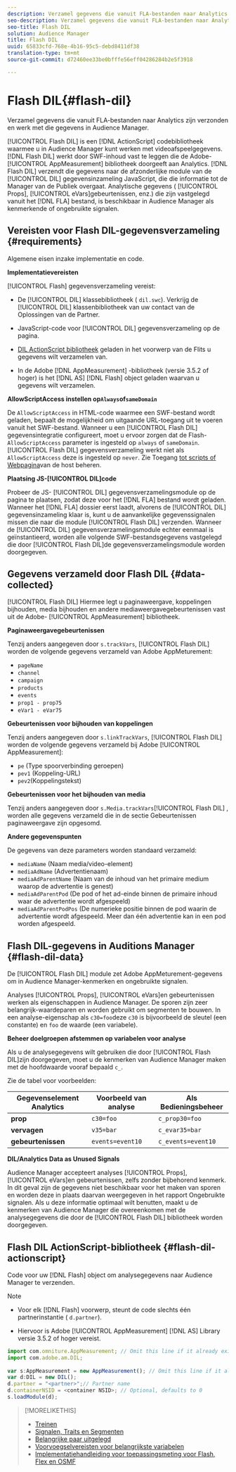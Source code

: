 ```yaml
---
description: Verzamel gegevens die vanuit FLA-bestanden naar Analytics zijn verzonden en werk met die gegevens in Audience Manager.
seo-description: Verzamel gegevens die vanuit FLA-bestanden naar Analytics zijn verzonden en werk met die gegevens in Audience Manager.
seo-title: Flash DIL
solution: Audience Manager
title: Flash DIL
uuid: 65833cfd-768e-4b16-95c5-debd8411df38
translation-type: tm+mt
source-git-commit: d72460ee33be0bfffe56eff04286284b2e5f3918

---
```



# Flash DIL{#flash-dil}

Verzamel gegevens die vanuit FLA-bestanden naar Analytics zijn verzonden en werk met die gegevens in Audience Manager.

<!-- 

c_flash_dil_toc.xml

 -->

[!UICONTROL Flash DIL] is een [!DNL ActionScript] codebibliotheek waarmee u in Audience Manager kunt werken met videoafspeelgegevens. [!DNL Flash DIL] werkt door SWF-inhoud vast te leggen die de Adobe- [!UICONTROL AppMeasurement] bibliotheek doorgeeft aan Analytics. [!DNL Flash DIL] verzendt die gegevens naar de afzonderlijke module van de [!UICONTROL DIL] gegevensinzameling JavaScript, die die informatie tot de Manager van de Publiek overgaat. Analytische gegevens ( [!UICONTROL Props], [!UICONTROL eVars]gebeurtenissen, enz.) die zijn vastgelegd vanuit het [!DNL FLA] bestand, is beschikbaar in Audience Manager als kenmerkende of ongebruikte signalen.

## Vereisten voor Flash DIL-gegevensverzameling {#requirements}

Algemene eisen inzake implementatie en code.

<!-- 

c_flash_dil_intro.xml

 -->

**Implementatievereisten**

[!UICONTROL Flash] gegevensverzameling vereist:

* De [!UICONTROL DIL] klassebibliotheek ( `dil.swc`). Verkrijg de [!UICONTROL DIL] klassenbibliotheek van uw contact van de Oplossingen van de Partner.

* JavaScript-code voor [!UICONTROL DIL] gegevensverzameling op de pagina.
* [DIL ActionScript bibliotheek](../dil/dil-flash.md#flash-dil-actionscript) geladen in het voorwerp van de Flits u gegevens wilt verzamelen van.
* In de Adobe [!DNL AppMeasurement] -bibliotheek (versie 3.5.2 of hoger) is het [!DNL AS] [!DNL Flash] object geladen waarvan u gegevens wilt verzamelen.

**AllowScriptAccess instellen op`Always`of`sameDomain`**

De `AllowScriptAccess` in HTML-code waarmee een SWF-bestand wordt geladen, bepaalt de mogelijkheid om uitgaande URL-toegang uit te voeren vanuit het SWF-bestand. Wanneer u een [!UICONTROL Flash DIL] gegevensintegratie configureert, moet u ervoor zorgen dat de Flash- `AllowScriptAccess` parameter is ingesteld op `always` of `sameDomain`. [!UICONTROL Flash DIL] gegevensverzameling werkt niet als `AllowScriptAccess` deze is ingesteld op `never`. Zie Toegang [tot scripts of Webpagina](https://helpx.adobe.com/flash/kb/control-access-scripts-host-web.html)van de host beheren.

**Plaatsing JS-[!UICONTROL DIL]code**

Probeer de JS- [!UICONTROL DIL] gegevensverzamelingsmodule op de pagina te plaatsen, zodat deze voor het [!DNL FLA] bestand wordt geladen. Wanneer het [!DNL FLA] dossier eerst laadt, alvorens de [!UICONTROL DIL] gegevensinzameling klaar is, kunt u de aanvankelijke gegevenssignalen missen die naar die module [!UICONTROL Flash DIL] verzenden. Wanneer de [!UICONTROL DIL] gegevensverzamelingsmodule echter eenmaal is geïnstantieerd, worden alle volgende SWF-bestandsgegevens vastgelegd die door [!UICONTROL Flash DIL]de gegevensverzamelingsmodule worden doorgegeven.

## Gegevens verzameld door Flash DIL {#data-collected}

[!UICONTROL Flash DIL] Hiermee legt u paginaweergave, koppelingen bijhouden, media bijhouden en andere mediaweergavegebeurtenissen vast uit de Adobe- [!UICONTROL AppMeasurement] bibliotheek.

<!-- 

r_flash_dil_data_collected.xml

 -->

**Paginaweergavegebeurtenissen**

Tenzij anders aangegeven door `s.trackVars`, [!UICONTROL Flash DIL] worden de volgende gegevens verzameld van Adobe AppMeturement:

* `pageName`
* `channel`
* `campaign`
* `products`
* `events`
* `prop1 - prop75`
* `eVar1 - eVar75`

**Gebeurtenissen voor bijhouden van koppelingen**

Tenzij anders aangegeven door `s.linkTrackVars`, [!UICONTROL Flash DIL] worden de volgende gegevens verzameld bij Adobe [!UICONTROL AppMeasurement]:

* `pe` (Type spoorverbinding geroepen)
* `pev1` (Koppeling-URL)
* `pev2`(Koppelingstekst)

**Gebeurtenissen voor het bijhouden van media**

Tenzij anders aangegeven door `s.Media.trackVars`[!UICONTROL Flash DIL] , worden alle gegevens verzameld die in de sectie Gebeurtenissen paginaweergave zijn opgesomd.

**Andere gegevenspunten**

De gegevens van deze parameters worden standaard verzameld:

* `mediaName` (Naam media/video-element)
* `mediaAdName` (Advertentienaam)
* `mediaAdParentName` (Naam van de inhoud van het primaire medium waarop de advertentie is genest)
* `mediaAdParentPod` (De pod of het ad-einde binnen de primaire inhoud waar de advertentie wordt afgespeeld)
* `mediaAdParentPodPos` (De numerieke positie binnen de pod waarin de advertentie wordt afgespeeld. Meer dan één advertentie kan in een pod worden afgespeeld.

## Flash DIL-gegevens in Auditions Manager {#flash-dil-data}

De [!UICONTROL Flash DIL] module zet Adobe AppMeturement-gegevens om in Audience Manager-kenmerken en ongebruikte signalen.

<!-- 

c_flash_dil_in_aam.xml

 -->

Analyses [!UICONTROL Props], [!UICONTROL eVars]en gebeurtenissen werken als eigenschappen in Audience Manager. De sporen zijn zeer belangrijk-waardeparen en worden gebruikt om segmenten te bouwen. In een analyse-eigenschap als `c30=foo`deze `c30` is bijvoorbeeld de sleutel (een constante) en `foo` de waarde (een variabele).

**Beheer doelgroepen afstemmen op variabelen voor analyse**

Als u de analysegegevens wilt gebruiken die door [!UICONTROL Flash DIL]zijn doorgegeven, moet u de kenmerken van Audience Manager maken met de hoofdwaarde vooraf bepaald `c_`.

Zie de tabel voor voorbeelden:

| Gegevenselement Analytics | Voorbeeld van analyse | Als Bedieningsbeheer |
|---|---|---|
| **prop** | `c30=foo` | `c_prop30=foo` |
| **vervagen** | `v35=bar` | `c_evar35=bar` |
| **gebeurtenissen** | `events=event10` | `c_events=event10` |

**DIL/Analytics Data as Unused Signals**

Audience Manager accepteert analyses [!UICONTROL Props], [!UICONTROL eVars]en gebeurtenissen, zelfs zonder bijbehorend kenmerk. In dit geval zijn de gegevens niet beschikbaar voor het maken van sporen en worden deze in plaats daarvan weergegeven in het rapport [](../reporting/dynamic-reports/unused-signals.md) Ongebruikte signalen. Als u deze informatie optimaal wilt benutten, maakt u de kenmerken van Audience Manager die overeenkomen met de analysegegevens die door de [!UICONTROL Flash DIL] bibliotheek worden doorgegeven.

## Flash DIL ActionScript-bibliotheek {#flash-dil-actionscript}

Code voor uw [!DNL Flash] object om analysegegevens naar Audience Manager te verzenden.

<!-- 

r_flash_dil_actionscript.xml

 -->

>[!NOTE]
>
>* Voor elk [!DNL Flash] voorwerp, steunt de code slechts één partnerinstantie ( `d.partner`).
   >
   >
* Hiervoor is Adobe [!UICONTROL AppMeasurement] [!DNL AS] Library versie 3.5.2 of hoger vereist.


```js
import com.omniture.AppMeasurement; // Omit this line if it already exists in the code 
import com.adobe.am.DIL; 
  
var s:AppMeasurement = new AppMeasurement(); // Omit this line if it already exists in the code 
var d:DIL = new DIL(); 
d.partner = "<partner>";// Partner name 
d.containerNSID = <container NSID>; // Optional, defaults to 0 
s.loadModule(d);
```

>[!MORELIKETHIS]
>
>* [Treinen](../features/traits/trait-details-page.md)
>* [Signalen, Traits en Segmenten](../reference/signal-trait-segment.md)
>* [Belangrijke paar uitgelegd](../reference/key-value-pairs-explained.md)
>* [Voorvoegselvereisten voor belangrijkste variabelen](../features/traits/trait-variable-prefixes.md)
>* [Implementatiehandleiding voor toepassingsmeting voor Flash, Flex en OSMF](https://marketing.adobe.com/resources/help/en_US/sc/appmeasurement/flash/)

